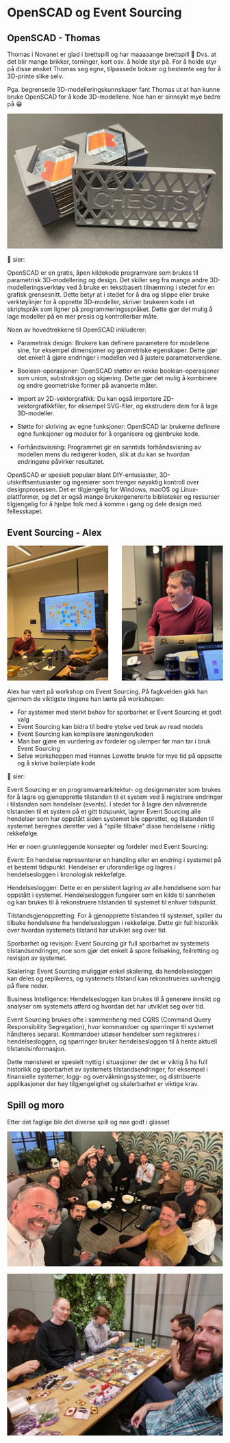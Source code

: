 # OpenSCAD og Event Sourcing

## OpenSCAD - Thomas

Thomas i Novanet er glad i brettspill og har maaaaange brettspill 🎲 Dvs. at det blir mange brikker, terninger, kort osv. å holde styr på. For å holde styr på disse ønsket Thomas seg egne, tilpassede bokser og bestemte seg for å 3D-printe slike selv.

Pga. begrensede 3D-modelleringskunnskaper fant Thomas ut at han kunne bruke OpenSCAD for å kode 3D-modellene. Noe han er sinnsykt mye bedre på 😁

![Bilde fra fagkveld](https://github.com/novanet/fagkvelder/blob/master/docs/20230921/content/Thomas2.png)

🤖 sier:

OpenSCAD er en gratis, åpen kildekode programvare som brukes til parametrisk 3D-modellering og design. Det skiller seg fra mange andre 3D-modelleringsverktøy ved å bruke en tekstbasert tilnærming i stedet for en grafisk grensesnitt. Dette betyr at i stedet for å dra og slippe eller bruke verktøylinjer for å opprette 3D-modeller, skriver brukeren kode i et skriptspråk som ligner på programmeringsspråket. Dette gjør det mulig å lage modeller på en mer presis og kontrollerbar måte.

Noen av hovedtrekkene til OpenSCAD inkluderer:

- Parametrisk design: Brukere kan definere parametere for modellene sine, for eksempel dimensjoner og geometriske egenskaper. Dette gjør det enkelt å gjøre endringer i modellen ved å justere parameterverdiene.

- Boolean-operasjoner: OpenSCAD støtter en rekke boolean-operasjoner som union, substraksjon og skjæring. Dette gjør det mulig å kombinere og endre geometriske former på avanserte måter.

- Import av 2D-vektorgrafikk: Du kan også importere 2D-vektorgrafikkfiler, for eksempel SVG-filer, og ekstrudere dem for å lage 3D-modeller.

- Støtte for skriving av egne funksjoner: OpenSCAD lar brukerne definere egne funksjoner og moduler for å organisere og gjenbruke kode.

- Forhåndsvisning: Programmet gir en sanntids forhåndsvisning av modellen mens du redigerer koden, slik at du kan se hvordan endringene påvirker resultatet.

OpenSCAD er spesielt populær blant DIY-entusiaster, 3D-utskriftsentusiaster og ingeniører som trenger nøyaktig kontroll over designprosessen. Det er tilgjengelig for Windows, macOS og Linux-plattformer, og det er også mange brukergenererte biblioteker og ressurser tilgjengelig for å hjelpe folk med å komme i gang og dele design med fellesskapet.

## Event Sourcing - Alex

![Bilde fra fagkveld](https://github.com/novanet/fagkvelder/blob/master/docs/20230921/content/Alex.png)

Alex har vært på workshop om Event Sourcing. På fagkvelden gikk han gjennom de viktigste tingene han lærte på workshopen:

- For systemer med sterkt behov for sporbarhet er Event Sourcing et godt valg
- Event Sourcing kan bidra til bedre ytelse ved bruk av read models
- Event Sourcing kan komplisere løsningen/koden
- Man bør gjøre en vurdering av fordeler og ulemper før man tar i bruk Event Sourcing
- Selve workshoppen med Hannes Lowette brukte for mye tid på oppsette og å skrive boilerplate kode

🤖 sier:

Event Sourcing er en programvarearkitektur- og designmønster som brukes for å lagre og gjenopprette tilstanden til et system ved å registrere endringer i tilstanden som hendelser (events). I stedet for å lagre den nåværende tilstanden til et system på et gitt tidspunkt, lagrer Event Sourcing alle hendelser som har oppstått siden systemet ble opprettet, og tilstanden til systemet beregnes deretter ved å "spille tilbake" disse hendelsene i riktig rekkefølge.

Her er noen grunnleggende konsepter og fordeler med Event Sourcing:

Event: En hendelse representerer en handling eller en endring i systemet på et bestemt tidspunkt. Hendelser er uforanderlige og lagres i hendelsesloggen i kronologisk rekkefølge.

Hendelsesloggen: Dette er en persistent lagring av alle hendelsene som har oppstått i systemet. Hendelsesloggen fungerer som en kilde til sannheten og kan brukes til å rekonstruere tilstanden til systemet til enhver tidspunkt.

Tilstandsgjenoppretting: For å gjenopprette tilstanden til systemet, spiller du tilbake hendelsene fra hendelsesloggen i rekkefølge. Dette gir full historikk over hvordan systemets tilstand har utviklet seg over tid.

Sporbarhet og revisjon: Event Sourcing gir full sporbarhet av systemets tilstandsendringer, noe som gjør det enkelt å spore feilsøking, feilretting og revisjon av systemet.

Skalering: Event Sourcing muliggjør enkel skalering, da hendelsesloggen kan deles og replikeres, og systemets tilstand kan rekonstrueres uavhengig på flere noder.

Business Intelligence: Hendelsesloggen kan brukes til å generere innsikt og analyser om systemets atferd og hvordan det har utviklet seg over tid.

Event Sourcing brukes ofte i sammenheng med CQRS (Command Query Responsibility Segregation), hvor kommandoer og spørringer til systemet håndteres separat. Kommandoer utløser hendelser som registreres i hendelsesloggen, og spørringer bruker hendelsesloggen til å hente aktuell tilstandsinformasjon.

Dette mønsteret er spesielt nyttig i situasjoner der det er viktig å ha full historikk og sporbarhet av systemets tilstandsendringer, for eksempel i finansielle systemer, logg- og overvåkningssystemer, og distribuerte applikasjoner der høy tilgjengelighet og skalerbarhet er viktige krav.

## Spill og moro

Etter det faglige ble det diverse spill og noe godt i glasset

![Bilde fra fagkveld](https://github.com/novanet/fagkvelder/blob/master/docs/20230921/content/fellesbilde-spill.png)

![Bilde fra fagkveld](https://github.com/novanet/fagkvelder/blob/master/docs/20230921/content/IMG_20230921_195153.jpg)
